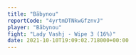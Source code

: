 ```yaml
---
title: "Bãbynou"
reportCode: "4yrtmDTNkwGfznvJ"
player: "Bãbynou"
fight: "Lady Vashj - Wipe 3 (16%)"
date: 2021-10-10T19:09:02.718000+00:00
---
```

